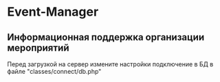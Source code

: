 # Event-Manager
Информационная поддержка организации мероприятий
------------------------------------------------
Перед загрузкой на сервер измените настройки подключение в БД в файле "classes/connect/db.php"
